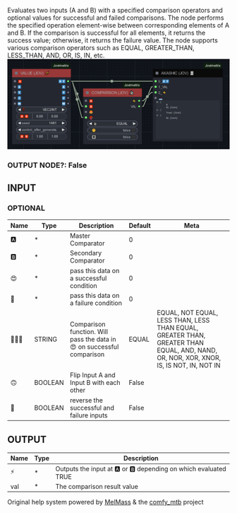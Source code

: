   
Evaluates two inputs (A and B) with a specified comparison operators and optional values for successful and failed comparisons. The node performs the specified operation element-wise between corresponding elements of A and B. If the comparison is successful for all elements, it returns the success value; otherwise, it returns the failure value. The node supports various comparison operators such as EQUAL, GREATER\_THAN, LESS\_THAN, AND, OR, IS, IN, etc.  
![COMPARISON](https://raw.githubusercontent.com/Amorano/Jovimetrix-examples/master/node/COMPARISON/COMPARISON.png)
### OUTPUT NODE?: False
INPUT
-----
### OPTIONAL
| Name | Type | Description | Default | Meta |
| --- | --- | --- | --- | --- |
| 🅰️ | \* | Master Comparator | 0 |  |
| 🅱️ | \* | Secondary Comparator | 0 |  |
| 😍 | \* | pass this data on a successful condition | 0 |  |
| 🥵 | \* | pass this data on a failure condition | 0 |  |
| 🕵🏽‍♀️ | STRING | Comparison function. Will pass the data in 😍 on successful comparison | EQUAL | EQUAL, NOT EQUAL, LESS THAN, LESS THAN EQUAL, GREATER THAN, GREATER THAN EQUAL, AND, NAND, OR, NOR, XOR, XNOR, IS, IS NOT, IN, NOT IN |
| 🙃 | BOOLEAN | Flip Input A and Input B with each other | False |  |
| 🔳 | BOOLEAN | reverse the successful and failure inputs | False |  |
OUTPUT
------
| Name | Type | Description |
| --- | --- | --- |
| ⚡ | \* | Outputs the input at 🅰️ or 🅱️ depending on which evaluated TRUE |
| val | \* | The comparison result value |
Original help system powered by [MelMass](https://github.com/melMass) & the [comfy\_mtb](https://github.com/melMass/comfy_mtb) project